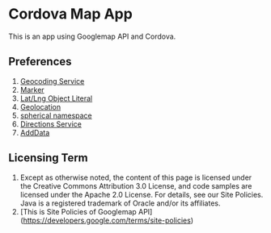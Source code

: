 # Cordova Map App
This is an app using Googlemap API and Cordova.

## Preferences
1. [Geocoding Service](https://developers.google.com/maps/documentation/javascript/geocoding)
2. [Marker](https://developers.google.com/maps/documentation/javascript/markers)
3. [Lat/Lng Object Literal](https://developers.google.com/maps/documentation/javascript/examples/map-latlng-literal)
4. [Geolocation](https://developers.google.com/maps/documentation/javascript/examples/map-geolocation)
5. [spherical namespace](https://developers.google.com/maps/documentation/javascript/reference#spherical)
6. [Directions Service](https://developers.google.com/maps/documentation/javascript/directions)
7. [AddData](https://developers.google.com/maps/documentation/javascript/info-windows-to-db)

## Licensing Term
1. Except as otherwise noted, the content of this page is licensed under the Creative Commons Attribution 3.0 License, and code samples are licensed under the Apache 2.0 License. For details, see our Site Policies. Java is a registered trademark of Oracle and/or its affiliates.
2. [This is Site Policies of Googlemap API] (https://developers.google.com/terms/site-policies)
